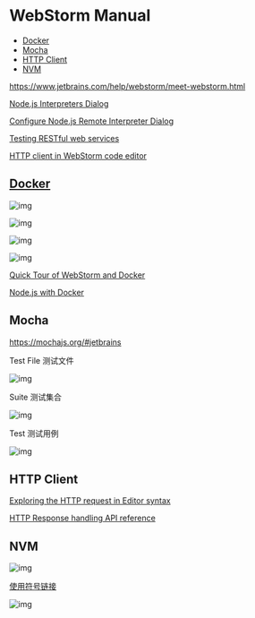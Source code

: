 <!-- omit in toc -->
# WebStorm Manual

- [Docker](#docker)
- [Mocha](#mocha)
- [HTTP Client](#http-client)
- [NVM](#nvm)

<https://www.jetbrains.com/help/webstorm/meet-webstorm.html>

[Node.js Interpreters Dialog](https://www.jetbrains.com/help/webstorm/node-js-interpreters.html)

[Configure Node.js Remote Interpreter Dialog](https://www.jetbrains.com/help/webstorm/configure-node-js-remote-interpreter.html)

[Testing RESTful web services](https://www.jetbrains.com/help/webstorm/testing-restful-web-services.html)

[HTTP client in WebStorm code editor](https://www.jetbrains.com/help/webstorm/http-client-in-product-code-editor.html)

## [Docker](https://www.jetbrains.com/help/webstorm/docker.html)

![img](https://gitee.com/mrhuangyuhui/images/raw/master/webstorm/webstorm-docker-1.jpg)

![img](https://gitee.com/mrhuangyuhui/images/raw/master/webstorm/webstorm-docker-2.jpg)

![img](https://gitee.com/mrhuangyuhui/images/raw/master/webstorm/webstorm-docker-3.jpg)

![img](https://gitee.com/mrhuangyuhui/images/raw/master/webstorm/webstorm-docker-4.jpg)

[Quick Tour of WebStorm and Docker](https://blog.jetbrains.com/webstorm/2017/04/quick-tour-of-webstorm-and-docker/)

[Node.js with Docker](https://www.jetbrains.com/help/webstorm/node-with-docker.html)

## Mocha

<https://mochajs.org/#jetbrains>

Test File 测试文件

![img](https://gitee.com/mrhuangyuhui/images/raw/master/webstorm/mocha/webstorm-mocha-test-file.png)

Suite 测试集合

![img](https://gitee.com/mrhuangyuhui/images/raw/master/webstorm/mocha/webstorm-mocha-test-suite.png)

Test 测试用例

![img](https://gitee.com/mrhuangyuhui/images/raw/master/webstorm/mocha/webstorm-mocha-test-case.png)

## HTTP Client

[Exploring the HTTP request in Editor syntax](https://www.jetbrains.com/help/webstorm/exploring-http-syntax.html)

[HTTP Response handling API reference](https://www.jetbrains.com/help/webstorm/http-response-handling-api-reference.html)

<!-- #webstorm-nvm -->
## NVM

![img](https://gitee.com/mrhuangyuhui/images/raw/master/webstorm/webstorm-nvm-1.png)

[使用符号链接](/javascript/node/tools/nvm/nvm-manual.md#nvm_symlink_current)

![img](https://gitee.com/mrhuangyuhui/images/raw/master/webstorm/webstorm-nvm-2.png)
